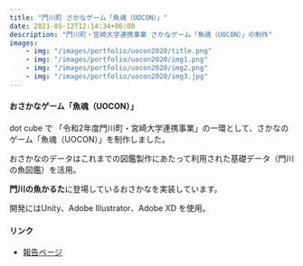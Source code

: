 ```yaml
---
title: "門川町 さかなゲーム「魚魂（UOCON）」"
date: 2021-05-12T12:14:34+06:00
description: "門川町・宮崎大学連携事業 さかなゲーム「魚魂（UOCON）」の制作"
images:
    - img: "/images/portfolio/uocon2020/title.png"
    - img: "/images/portfolio/uocon2020/img1.png"
    - img: "/images/portfolio/uocon2020/img2.png"
    - img: "/images/portfolio/uocon2020/img3.jpg"
---
```

#### おさかなゲーム「魚魂（UOCON）」
dot cube で 「令和2年度門川町・宮崎大学連携事業」の一環として、さかなのゲーム「魚魂（UOCON）」を制作しました。

おさかなのデータはこれまでの図鑑製作にあたって利用された基礎データ（門川の魚図鑑）を活用。

**門川の魚かるた**に登場しているおさかなを実装しています。

開発にはUnity、Adobe Illustrator、Adobe XD を使用。


#### リンク
* [報告ページ](http://www.miyazaki-u.ac.jp/newsrelease/topics-info/post-618.html)